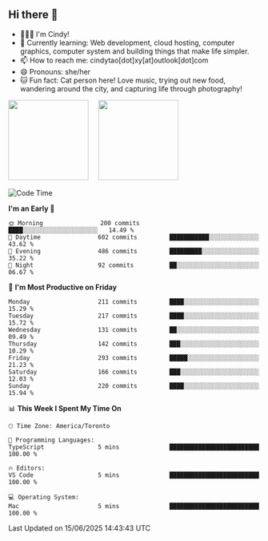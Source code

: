 ## Hi there 👋

<!--
**xinyue296/xinyue296** is a ✨ _special_ ✨ repository because its `README.md` (this file) appears on your GitHub profile.

Here are some ideas to get you started:

- 🔭 I’m currently working on ...
- 🌱 I’m currently learning ...
- 👯 I’m looking to collaborate on ...
- 🤔 I’m looking for help with ...
- 💬 Ask me about ...
- 📫 How to reach me: ...
- 😄 Pronouns: ...
- ⚡ Fun fact: ...
-->
- 👩🏻‍💻 I'm Cindy!
- 🌱 Currently learning: Web development, cloud hosting, computer graphics, computer system and building things that make life simpler.
- 📫 How to reach me: cindytao[dot]xy[at]outlook[dot]com
- 😄 Pronouns: she/her
- 🐱 Fun fact: Cat person here! Love music, trying out new food, wandering around the city, and capturing life through photography!

<!--Github Status: start-->
<div align="left">
  <img height="160em" src="https://github-readme-stats-topaz-two-25.vercel.app/api?username=xinyue296&theme=react&show_icons=true&count_private=true&include_orgs=true&hide=contribs,issues" />
    &nbsp;&nbsp;&nbsp;
  <img height="160em" src="https://github-readme-stats-cindy-taos-projects.vercel.app/api/top-langs/?username=xinyue296&theme=react&count_private=true&include_orgs=true&layout=compact" />
</div>
<!-- Github Status: end-->

<!--START_SECTION:waka-->
![Code Time](http://img.shields.io/badge/Code%20Time-294%20hrs%2036%20mins-blue)

**I'm an Early 🐤** 

```text
🌞 Morning                200 commits         ████░░░░░░░░░░░░░░░░░░░░░   14.49 % 
🌆 Daytime                602 commits         ███████████░░░░░░░░░░░░░░   43.62 % 
🌃 Evening                486 commits         █████████░░░░░░░░░░░░░░░░   35.22 % 
🌙 Night                  92 commits          ██░░░░░░░░░░░░░░░░░░░░░░░   06.67 % 
```
📅 **I'm Most Productive on Friday** 

```text
Monday                   211 commits         ████░░░░░░░░░░░░░░░░░░░░░   15.29 % 
Tuesday                  217 commits         ████░░░░░░░░░░░░░░░░░░░░░   15.72 % 
Wednesday                131 commits         ██░░░░░░░░░░░░░░░░░░░░░░░   09.49 % 
Thursday                 142 commits         ███░░░░░░░░░░░░░░░░░░░░░░   10.29 % 
Friday                   293 commits         █████░░░░░░░░░░░░░░░░░░░░   21.23 % 
Saturday                 166 commits         ███░░░░░░░░░░░░░░░░░░░░░░   12.03 % 
Sunday                   220 commits         ████░░░░░░░░░░░░░░░░░░░░░   15.94 % 
```


📊 **This Week I Spent My Time On** 

```text
🕑︎ Time Zone: America/Toronto

💬 Programming Languages: 
TypeScript               5 mins              █████████████████████████   100.00 % 

🔥 Editors: 
VS Code                  5 mins              █████████████████████████   100.00 % 

💻 Operating System: 
Mac                      5 mins              █████████████████████████   100.00 % 
```


 Last Updated on 15/06/2025 14:43:43 UTC
<!--END_SECTION:waka-->
